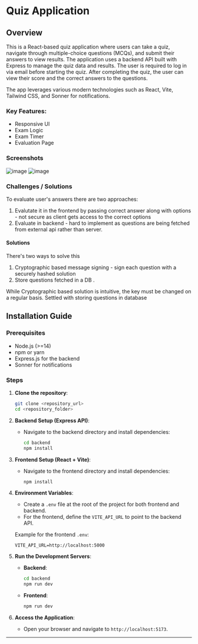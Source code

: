 
# Quiz Application

## Overview

This is a React-based quiz application where users can take a quiz, navigate through multiple-choice questions (MCQs), and submit their answers to view results. The application uses a backend API built with Express to manage the quiz data and results. The user is required to log in via email before starting the quiz. After completing the quiz, the user can view their score and the correct answers to the questions.

The app leverages various modern technologies such as React, Vite, Tailwind CSS, and Sonner for notifications.

### Key Features:
- Responsive UI
- Exam Logic
- Exam Timer
- Evaluation Page
### Screenshots
![image](https://github.com/user-attachments/assets/612175ec-4994-4f2c-a597-353e2919665d)
![image](https://github.com/user-attachments/assets/90a4e2a2-88ff-45b4-9886-c85a9b8ec748)


### Challenges / Solutions

To evaluate user's answers there are two approaches:
1. Evalutate it in the frontend by passing correct answer along with options - not secure as client gets access to the correct options
2. Evaluate in backend - hard to implement as questions are being fetched from external api rather than server.

#### Solutions
There's two ways to solve this
1. Cryptographic based message signing - sign each question with a securely hashed solution
2. Store questions fetched in a DB .

While Cryptographic based solution is intuitive, the key must be changed on a regular basis. Settled with storing questions in database

## Installation Guide

### Prerequisites
- Node.js (>=14)
- npm or yarn
- Express.js for the backend
- Sonner for notifications

### Steps

1. **Clone the repository**:
   ```bash
   git clone <repository_url>
   cd <repository_folder>
   ```

2. **Backend Setup (Express API)**:
   - Navigate to the backend directory and install dependencies:
     ```bash
     cd backend
     npm install
     ```

3. **Frontend Setup (React + Vite)**:
   - Navigate to the frontend directory and install dependencies:
     ```bash
     npm install
     ```

4. **Environment Variables**:
   - Create a `.env` file at the root of the project for both frontend and backend.
   - For the frontend, define the `VITE_API_URL` to point to the backend API.

   Example for the frontend `.env`:
   ```env
   VITE_API_URL=http://localhost:5000
   ```

5. **Run the Development Servers**:
   - **Backend**:
     ```bash
     cd backend
     npm run dev
     ```
   - **Frontend**:
     ```bash
     npm run dev
     ```

6. **Access the Application**:
   - Open your browser and navigate to `http://localhost:5173`.

---

